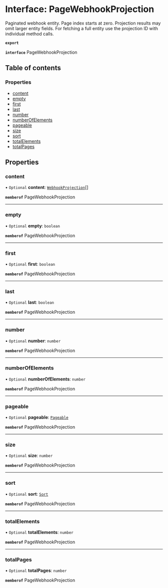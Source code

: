 # Interface: PageWebhookProjection

Paginated webhook entity. Page index starts at zero. Projection results may omit larger entity fields. For fetching a full entity use the projection ID with individual method calls.

**`export`**

**`interface`** PageWebhookProjection

## Table of contents

### Properties

- [content](PageWebhookProjection.md#content)
- [empty](PageWebhookProjection.md#empty)
- [first](PageWebhookProjection.md#first)
- [last](PageWebhookProjection.md#last)
- [number](PageWebhookProjection.md#number)
- [numberOfElements](PageWebhookProjection.md#numberofelements)
- [pageable](PageWebhookProjection.md#pageable)
- [size](PageWebhookProjection.md#size)
- [sort](PageWebhookProjection.md#sort)
- [totalElements](PageWebhookProjection.md#totalelements)
- [totalPages](PageWebhookProjection.md#totalpages)

## Properties

### content

• `Optional` **content**: [`WebhookProjection`](WebhookProjection.md)[]

**`memberof`** PageWebhookProjection

___

### empty

• `Optional` **empty**: `boolean`

**`memberof`** PageWebhookProjection

___

### first

• `Optional` **first**: `boolean`

**`memberof`** PageWebhookProjection

___

### last

• `Optional` **last**: `boolean`

**`memberof`** PageWebhookProjection

___

### number

• `Optional` **number**: `number`

**`memberof`** PageWebhookProjection

___

### numberOfElements

• `Optional` **numberOfElements**: `number`

**`memberof`** PageWebhookProjection

___

### pageable

• `Optional` **pageable**: [`Pageable`](Pageable.md)

**`memberof`** PageWebhookProjection

___

### size

• `Optional` **size**: `number`

**`memberof`** PageWebhookProjection

___

### sort

• `Optional` **sort**: [`Sort`](Sort.md)

**`memberof`** PageWebhookProjection

___

### totalElements

• `Optional` **totalElements**: `number`

**`memberof`** PageWebhookProjection

___

### totalPages

• `Optional` **totalPages**: `number`

**`memberof`** PageWebhookProjection
